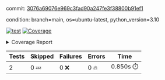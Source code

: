 commit: [3076a69076e969c3fad90a247fe3f38800b91ef1](https://github.com/rcmdnk/python-template/tree/3076a69076e969c3fad90a247fe3f38800b91ef1)

condition: branch=main, os=ubuntu-latest, python_version=3.10

[![test](https://github.com/rcmdnk/python-template/actions/workflows/test.yml/badge.svg)](https://github.com/rcmdnk/python-template/actions/runs/10549415837)
<a href="https://github.com/rcmdnk/python-template/blob/3076a69076e969c3fad90a247fe3f38800b91ef1/README.md"><img alt="Coverage" src="https://img.shields.io/badge/Coverage-100%25-brightgreen.svg" /></a><details><summary>Coverage Report </summary><table><tr><th>File</th><th>Stmts</th><th>Miss</th><th>Cover</th></tr><tbody><tr><td><b>TOTAL</b></td><td><b>4</b></td><td><b>0</b></td><td><b>100%</b></td></tr></tbody></table></details>

| Tests | Skipped | Failures | Errors | Time |
| ----- | ------- | -------- | -------- | ------------------ |
| 2 | 0 :zzz: | 0 :x: | 0 :fire: | 0.850s :stopwatch: |

